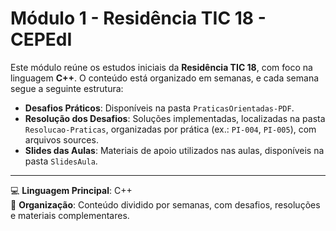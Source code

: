 # Módulo 1 - Residência TIC 18 - CEPEdI

Este módulo reúne os estudos iniciais da **Residência TIC 18**, com foco na linguagem **C++**. O conteúdo está organizado em semanas, e cada semana segue a seguinte estrutura:

- **Desafios Práticos**: Disponíveis na pasta `PraticasOrientadas-PDF`.
- **Resolução dos Desafios**: Soluções implementadas, localizadas na pasta `Resolucao-Praticas`, organizadas por prática (ex.: `PI-004`, `PI-005`), com arquivos sources.
- **Slides das Aulas**: Materiais de apoio utilizados nas aulas, disponíveis na pasta `SlidesAula`.

---

💻 **Linguagem Principal**: C++  
📂 **Organização**: Conteúdo dividido por semanas, com desafios, resoluções e materiais complementares.
